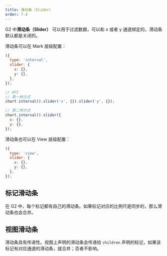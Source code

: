 ```yaml
---
title: 滑动条（Slider）
order: 7.4
---
```


G2 中**滑动条（Slider）** 可以用于过滤数据，可以和 x 或者 y 通道绑定的，滑动条默认都是关闭的。

滑动条可以在 Mark 层级配置：

```js
({
  type: 'interval',
  slider: {
    x: {},
    y: {},
  },
});
```

```js
// API
// 第一种方式
chart.interval().slider('x', {}).slider('y', {});

// 第二种方式
chart.interval().slider({
  x: {},
  y: {},
});
```

滑动条也可以在 View 层级配置：

```js
({
  type: 'view',
  slider: {
    x: {},
    y: {},
  },
});
```

## 标记滑动条

在 G2 中，每个标记都有自己的滑动条。如果标记对应的比例尺是同步的，那么滑动条也会合并。

## 视图滑动条

滑动条具有传递性。视图上声明的滑动条会传递给 `children` 声明的标记，如果该标记有对应通道的滑动条，就合并；否者不影响。
